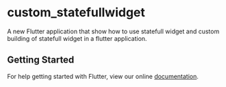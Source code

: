# custom_statefullwidget

A new Flutter application that show how to use statefull widget and custom building of statefull widget in a flutter application.

## Getting Started

For help getting started with Flutter, view our online
[documentation](https://flutter.io/).
